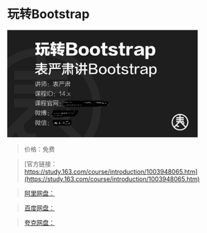 # 玩转Bootstrap

![img](../../../assets/study163/free/6DF5D74418F7D5735B6C5B02352EC028.png)

> 价格：免费

> [官方链接：https://study.163.com/course/introduction/1003948065.htm](https://study.163.com/course/introduction/1003948065.htm)

> [阿里网盘：]()

> [百度网盘：]()

> [夸克网盘：]()
